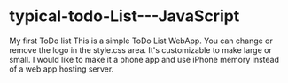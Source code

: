 # typical-todo-List---JavaScript
My first ToDo list This is a simple ToDo List WebApp. You can change or remove the logo in the style.css area.
It's customizable to make large or small. I would like to make it a phone app and use iPhone memory instead of a web app hosting server. 
